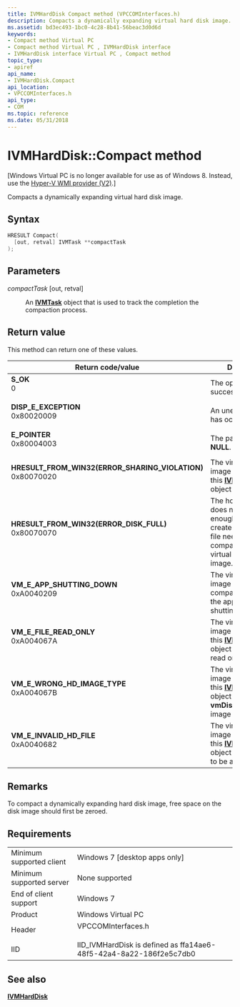 ```yaml
---
title: IVMHardDisk Compact method (VPCCOMInterfaces.h)
description: Compacts a dynamically expanding virtual hard disk image.
ms.assetid: bd3ec493-1bc0-4c28-8b41-56beac3d0d6d
keywords:
- Compact method Virtual PC
- Compact method Virtual PC , IVMHardDisk interface
- IVMHardDisk interface Virtual PC , Compact method
topic_type:
- apiref
api_name:
- IVMHardDisk.Compact
api_location:
- VPCCOMInterfaces.h
api_type:
- COM
ms.topic: reference
ms.date: 05/31/2018
---
```


# IVMHardDisk::Compact method

\[Windows Virtual PC is no longer available for use as of Windows 8. Instead, use the [Hyper-V WMI provider (V2)](https://docs.microsoft.com/windows/desktop/HyperV_v2/windows-virtualization-portal).\]

Compacts a dynamically expanding virtual hard disk image.

## Syntax


```C++
HRESULT Compact(
  [out, retval] IVMTask **compactTask
);
```



## Parameters

<dl> <dt>

*compactTask* \[out, retval\]
</dt> <dd>

An [**IVMTask**](ivmtask.md) object that is used to track the completion the compaction process.

</dd> </dl>

## Return value

This method can return one of these values.



| Return code/value                                                                                                                                                                              | Description                                                                                                                                     |
|------------------------------------------------------------------------------------------------------------------------------------------------------------------------------------------------|-------------------------------------------------------------------------------------------------------------------------------------------------|
| <dl> <dt>**S\_OK**</dt> <dt>0</dt> </dl>                                                    | The operation was successful.<br/>                                                                                                        |
| <dl> <dt>**DISP\_E\_EXCEPTION**</dt> <dt>0x80020009</dt> </dl>                              | An unexpected error has occurred.<br/>                                                                                                    |
| <dl> <dt>**E\_POINTER**</dt> <dt>0x80004003</dt> </dl>                                      | The parameter is **NULL**.<br/>                                                                                                           |
| <dl> <dt>**HRESULT\_FROM\_WIN32(ERROR\_SHARING\_VIOLATION)**</dt> <dt>0x80070020</dt> </dl> | The virtual hard disk image referenced by this [**IVMHardDisk**](ivmharddisk.md) object is in use.<br/>                                  |
| <dl> <dt>**HRESULT\_FROM\_WIN32(ERROR\_DISK\_FULL)**</dt> <dt>0x80070070</dt> </dl>         | The host volume does not have enough space to create a temporary file needed for the compaction of this virtual hard disk image.<br/>     |
| <dl> <dt>**VM\_E\_APP\_SHUTTING\_DOWN**</dt> <dt>0xA0040209</dt> </dl>                      | The virtual hard disk image cannot be compacted because the application is shutting down.<br/>                                            |
| <dl> <dt>**VM\_E\_FILE\_READ\_ONLY**</dt> <dt>0xA004067A</dt> </dl>                         | The virtual hard disk image referenced by this [**IVMHardDisk**](ivmharddisk.md) object is marked as read only.<br/>                     |
| <dl> <dt>**VM\_E\_WRONG\_HD\_IMAGE\_TYPE**</dt> <dt>0xA004067B</dt> </dl>                   | The virtual hard disk image referenced by this [**IVMHardDisk**](ivmharddisk.md) object must be a **vmDiskTypeDynamic** image type.<br/> |
| <dl> <dt>**VM\_E\_INVALID\_HD\_FILE**</dt> <dt>0xA0040682</dt> </dl>                        | The virtual hard disk image referenced by this [**IVMHardDisk**](ivmharddisk.md) object does not seem to be a valid image.<br/>          |



 

## Remarks

To compact a dynamically expanding hard disk image, free space on the disk image should first be zeroed.

## Requirements



|                                     |                                                                                               |
|-------------------------------------|-----------------------------------------------------------------------------------------------|
| Minimum supported client<br/> | Windows 7 \[desktop apps only\]<br/>                                                    |
| Minimum supported server<br/> | None supported<br/>                                                                     |
| End of client support<br/>    | Windows 7<br/>                                                                          |
| Product<br/>                  | Windows Virtual PC<br/>                                                                 |
| Header<br/>                   | <dl> <dt>VPCCOMInterfaces.h</dt> </dl> |
| IID<br/>                      | IID\_IVMHardDisk is defined as ffa14ae6-48f5-42a4-8a22-186f2e5c7db0<br/>                |



## See also

<dl> <dt>

[**IVMHardDisk**](ivmharddisk.md)
</dt> </dl>

 

 





